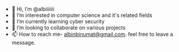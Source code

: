 - 👋 Hi, I’m @albiiiiiii
- 👀 I’m interested in computer science and it's related fields
- 🌱 I’m currently learning cyber security
- 💞️ I’m looking to collaborate on various projects
- 📫 How to reach me- albinbinumat@gmail.com. feel free to leave a message.

<!---
albiiiiiii/albiiiiiii is a ✨ special ✨ repository because its `README.md` (this file) appears on your GitHub profile.
You can click the Preview link to take a look at your changes.
--->
